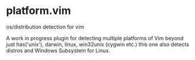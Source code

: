 # platform.vim
os/distribution detection for vim

A work in progress plugin for detecting multiple platforms of Vim beyond just has('unix'), darwin, linux, win32unix (cygwin etc.) this one also detects distros and Windows Subsystem for Linux.
